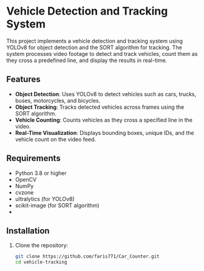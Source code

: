 # Vehicle Detection and Tracking System

This project implements a vehicle detection and tracking system using YOLOv8 for object detection and the SORT algorithm for tracking. The system processes video footage to detect and track vehicles, count them as they cross a predefined line, and display the results in real-time.

## Features
- **Object Detection**: Uses YOLOv8 to detect vehicles such as cars, trucks, buses, motorcycles, and bicycles.
- **Object Tracking**: Tracks detected vehicles across frames using the SORT algorithm.
- **Vehicle Counting**: Counts vehicles as they cross a specified line in the video.
- **Real-Time Visualization**: Displays bounding boxes, unique IDs, and the vehicle count on the video feed.

## Requirements
- Python 3.8 or higher
- OpenCV
- NumPy
- cvzone
- ultralytics (for YOLOv8)
- scikit-image (for SORT algorithm)
- 

## Installation
1. Clone the repository:
   ```bash
   git clone https://github.com/faris771/Car_Counter.git
   cd vehicle-tracking